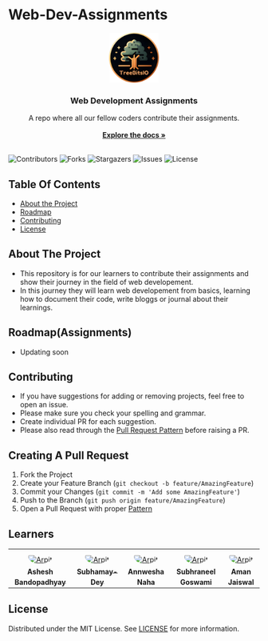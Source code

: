 # Web-Dev-Assignments<br/>
<p align="center">
  <a href="https://github.com/TreeBitsIO/Web-Dev-Assignments">
    <img src="images/TreeBitsIO-circle.png" alt="Logo" width="100" height="100">
  </a>

  <h3 align="center">Web Development Assignments</h3>

  <p align="center">
    A repo where all our fellow coders contribute their assignments.
    <br/>
    <br/>
    <a href="https://github.com/TreeBitsIO/Web-Dev-Assignments"><strong>Explore the docs »</strong></a>
    <br/>
    <br/>
  </p>
</p>

![Contributors](https://img.shields.io/github/contributors/TreeBitsIO/Web-Dev-Assignments?color=dark-green) ![Forks](https://img.shields.io/github/forks/TreeBitsIO/Web-Dev-Assignments?style=social) ![Stargazers](https://img.shields.io/github/stars/TreeBitsIO/Web-Dev-Assignments?style=social) ![Issues](https://img.shields.io/github/issues/TreeBitsIO/Web-Dev-Assignments) ![License](https://img.shields.io/github/license/TreeBitsIO/Web-Dev-Assignments) 

## Table Of Contents

* [About the Project](#about-the-project)
* [Roadmap](#roadmap)
* [Contributing](#contributing)
* [License](#license)

## About The Project

* This repository is for our learners to contribute their assignments and show their journey in the field of web developement.
* In this journey they will learn web developement from basics, learning how to document their code, write bloggs or journal about their learnings.


## Roadmap(Assignments)

* Updating soon

## Contributing

* If you have suggestions for adding or removing projects, feel free to open an issue.
* Please make sure you check your spelling and grammar.
* Create individual PR for each suggestion.
* Please also read through the [Pull Request Pattern](../../blob/main/PATTERN.md) before raising a PR.

## Creating A Pull Request

1. Fork the Project
2. Create your Feature Branch (`git checkout -b feature/AmazingFeature`)
3. Commit your Changes (`git commit -m 'Add some AmazingFeature'`)
4. Push to the Branch (`git push origin feature/AmazingFeature`)
5. Open a Pull Request with proper [Pattern](../../blob/main/PATTERN.md)

## Learners

<table>
<tr>
    <td align="center" style="word-wrap: break-word; width: 150.0; height: 150.0">
        <a href="https://github.com/benedicti0n">
            <img src=https://avatars.githubusercontent.com/u/113491469?v=4 width="100;"  style="border-radius:50%;align-items:center;justify-content:center;overflow:hidden;padding-top:10px" alt=Arpit Ghura/>
            <br />
            <sub style="font-size:14px"><b>Ashesh Bandopadhyay</b></sub>
        </a>
    </td>
    <td align="center" style="word-wrap: break-word; width: 150.0; height: 150.0">
        <a href="https://github.com/Subhamay-Dey">
            <img src=https://avatars.githubusercontent.com/u/146093669?v=4 width="100;"  style="border-radius:50%;align-items:center;justify-content:center;overflow:hidden;padding-top:10px" alt=Arpit Ghura/>
            <br />
            <sub style="font-size:14px"><b>Subhamay-Dey</b></sub>
        </a>
    </td>
    <td align="center" style="word-wrap: break-word; width: 150.0; height: 150.0">
        <a href="https://github.com/Annwesha10">
            <img src="https://avatars.githubusercontent.com/u/145202801?v=4" width="100;"  style="border-radius:50%;align-items:center;justify-content:center;overflow:hidden;padding-top:10px" alt=Arpit Ghura/>
            <br />
            <sub style="font-size:14px"><b>Annwesha Naha</b></sub>
        </a>
    </td>
    <td align="center" style="word-wrap: break-word; width: 150.0; height: 150.0">
        <a href="https://github.com/subhraneel2005">
            <img src=https://avatars.githubusercontent.com/u/142772840?s=400&u=79b5499153e586c699256bb150afab0e8203ddb8&v=4 width="100;"  style="border-radius:50%;align-items:center;justify-content:center;overflow:hidden;padding-top:10px" alt=Arpit Ghura/>
            <br />
            <sub style="font-size:14px"><b>Subhraneel Goswami</b></sub>
        </a>
    </td>
    <td align="center" style="word-wrap: break-word; width: 150.0; height: 150.0">
        <a href="https://github.com/AJais980">
            <img src=https://avatars.githubusercontent.com/u/84034062?v=4 width="100;"  style="border-radius:50%;align-items:center;justify-content:center;overflow:hidden;padding-top:10px" alt=Arpit Ghura/>
            <br />
            <sub style="font-size:14px"><b>Aman Jaiswal</b></sub>
        </a>
    </td>
</tr>
</table>

## License

Distributed under the MIT License. See [LICENSE](https://github.com/TreeBitsIO/Web-Dev-Assignments/blob/main/LICENSE.md) for more information.
